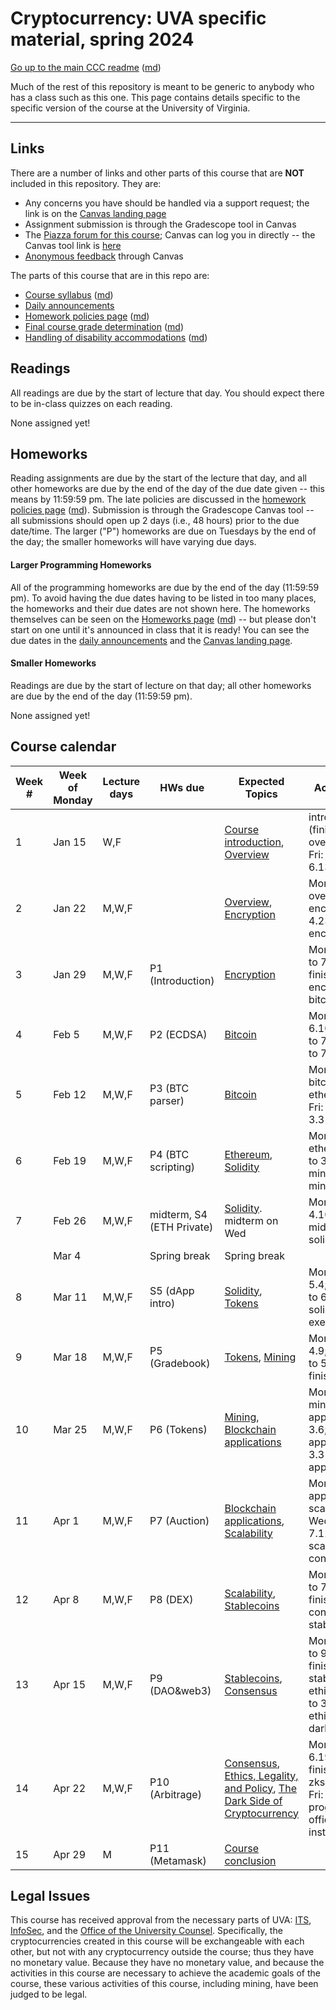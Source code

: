 Cryptocurrency: UVA specific material, spring 2024
==================================================

[Go up to the main CCC readme](../readme.html) ([md](../readme.md))

Much of the rest of this repository is meant to be generic to anybody who has a class such as this one. This page contains details specific to the specific version of the course at the University of Virginia.

------------------------------------------------------------

Links
-----

There are a number of links and other parts of this course that are **NOT** included in this repository.  They are:

- Any concerns you have should be handled via a support request; the link is on the [Canvas landing page][1]
- Assignment submission is through the Gradescope tool in Canvas
- The [Piazza forum for this course](https://piazza.com/class/lrc7nittnzo636); Canvas can log you in directly -- the Canvas tool link is [here](https://canvas.its.virginia.edu/courses/93490/external_tools/21)
- [Anonymous feedback](https://canvas.its.virginia.edu/courses/93490/external_tools/5876) through Canvas


The parts of this course that are in this repo are:

- [Course syllabus](syllabus.html) ([md](syllabus.md))
- [Daily announcements](daily-announcements.html#/)
- [Homework policies page](hw-policies.html) ([md](hw-policies.md))
- [Final course grade determination](grades.html) ([md](grades.md))
- [Handling of disability accommodations](sdac.html) ([md](sdac.md))

Readings
--------

<!-- All scholarly articles (such as from the ACM digital library) can be obtained from free from any UVA wireless network.  Some of them you will *NOT* be able to get it for free from your home Internet provider such as Comcast (unless you live in a UVA dorm, of course) without using a UVA VPN.  -->

All readings are due by the start of lecture that day.  You should expect there to be in-class quizzes on each reading.

None assigned yet!

<!--

  - Due Friday, February 17th: HW S3: Read the [Ethereum whitepaper](https://ethereum.org/en/whitepaper/) ([PDF](https://canvas.its.virginia.edu/courses/72253/files?preview=1043863))
      - You can skip (or quickly browse) the first 3 sub-parts of the ‘History’ section (‘Bitcoin’, ‘Mining’, and ‘Merkle Trees’); also skip the ‘references and further reading’ section at the end; what’s left is 32 pages (of large and widely-spaced text) in the PDF to read
      - Be sure you do ***NOT*** read the [outdated PDF](https://ethereum.org/669c9e2e2027310b6b3cdce6e1c52962/Ethereum_Whitepaper_-_Buterin_2014.pdf), which is what a lot of searches for "ethereum whitepaper pdf" will return
- Due Friday, February 3rd: HW S2: Read the [Bitcoin whitepaper](https://bitcoinwhitepaper.co/) ([PDF](https://bitcoinwhitepaper.co/bitcoin.pdf)) (also in Canvas [here](https://canvas.its.virginia.edu/files/981134/download?download_frd=1))

-->

Homeworks
---------

Reading assignments are due by the start of the lecture that day, and all other homeworks are due by the end of the day of the due date given -- this means by 11:59:59 pm.  The late policies are discussed in the [homework policies page](hw-policies.html) ([md](hw-policies.md)).  Submission is through the Gradescope Canvas tool -- all submissions should open up 2 days (i.e., 48 hours) prior to the due date/time.  The larger ("P") homeworks are due on Tuesdays by the end of the day; the smaller homeworks will have varying due days.


#### Larger Programming Homeworks

All of the programming homeworks are due by the end of the day (11:59:59 pm).  To avoid having the due dates having to be listed in too many places, the homeworks and their due dates are not shown here.  The homeworks themselves can be seen on the [Homeworks page](../hws/index.html) ([md](../hws/index.md)) -- but please don't start on one until it's announced in class that it is ready!  You can see the due dates in the [daily announcements](daily-announcements.html#/) and the [Canvas landing page][1].


#### Smaller Homeworks

Readings are due by the start of lecture on that day; all other homeworks are due by the end of the day (11:59:59 pm).

None assigned yet!

<!--

- Due Tue, 3/14, by midnight: [HW S5: dApp Introduction](../hws/dappintro/index.html) ([md](../hws/dappintro/index.md))
- Due Thu, 3/2, by midnight: [HW S4: Connecting to the Private Ethereum Blockchain](../hws/ethprivate/index.html) ([md](../hws/ethprivate/index.md)); see the [Canvas landing page][1] for the necessary information
- Due Friday, February 17th: HW S3: Read the [Ethereum whitepaper](https://ethereum.org/en/whitepaper/) ([PDF](https://canvas.its.virginia.edu/courses/72253/files?preview=1043863))
    - You can skip (or quickly browse) the first 3 sub-parts of the ‘History’ section (‘Bitcoin’, ‘Mining’, and ‘Merkle Trees’); also skip the ‘references and further reading’ section at the end; what’s left is 32 pages (of large and widely-spaced text) in the PDF to read
    - Be sure you do ***NOT*** read the [outdated PDF](https://ethereum.org/669c9e2e2027310b6b3cdce6e1c52962/Ethereum_Whitepaper_-_Buterin_2014.pdf), which is what a lot of searches for "ethereum whitepaper pdf" will return
- Due Friday, February 3rd: HW S2: Read the [Bitcoin whitepaper](https://bitcoinwhitepaper.co/) ([PDF](https://bitcoinwhitepaper.co/bitcoin.pdf)) (also in Canvas [here](https://canvas.its.virginia.edu/courses/72253/files?preview=981134))
- Due Tuesday, January 24th: HW S1: fill out the Google survey (link on the [Canvas landing page][1]) by the end of the day on Tuesday, Jan 24th

-->


Course calendar
---------------

| Week # | Week of Monday | Lecture days | HWs due | Expected Topics | Actual Progress |
|----|----|----|----|----|----|
| 1  | Jan 15 | W,F   |                     | [Course introduction](../slides/introduction.html#/), [Overview](../slides/overview.html#/) |  introduction (finished); Wed: overview to 4.11; Fri: encryption to 6.13 |
| 2  | Jan 22 | M,W,F |  | [Overview](../slides/overview.html#/), [Encryption](../slides/encryption.html#/) | Mon: finished overview; Wed: encryption to 4.23; Fri: encryption to 6.? |
| 3  | Jan 29 | M,W,F | P1 (Introduction)   | [Encryption](../slides/encryption.html#/) | Mon: encryption to 7.8; Wed: finished encryption; Fri: bitcoin to 5.9 |
| 4  | Feb 5  | M,W,F | P2 (ECDSA)          | [Bitcoin](../slides/bitcoin.html#/) | Mon: bitcoin to 6.10; Wed: bitcoin to 7.17; Fri: bitcoin to 7.39 |
| 5  | Feb 12 | M,W,F | P3 (BTC parser)     | [Bitcoin](../slides/bitcoin.html#/) | Mon: finished bitcoin; Wed: ethereum to 3.19; Fri: ethereum to 3.31 |
| 6  | Feb 19 | M,W,F | P4 (BTC scripting)  | [Ethereum](../slides/ethereum.html#/), [Solidity](../slides/solidity.html#/) | Mon: finished ethereum, mining to 3.15; Wed: mining to 5.18; Fri: mining to 7.7 |
| 7  | Feb 26 | M,W,F | midterm, S4 (ETH Private) | [Solidity](../slides/solidity.html#/). midterm on Wed | Mon: solidity to 4.10; Wed: midterm; Fri: solidity to 4.27 |
|    | Mar 4  |       | Spring break        | Spring break | |
| 8  | Mar 11 | M,W,F | S5 (dApp intro)     | [Solidity](../slides/solidity.html#/), [Tokens](../slides/tokens.html#/) | Mon: solidity to 5.4; Wed: solidity to 6.6; Fri: finished solidity (Debts exercise) |
| 9  | Mar 18 | M,W,F | P5 (Gradebook)      | [Tokens](../slides/tokens.html#/), [Mining](../slides/mining.html#/) | Mon: tokens to 4.9; Wed: tokens to 5.18; Fri: finished tokens |
| 10 | Mar 25 | M,W,F | P6 (Tokens)         | [Mining](../slides/mining.html#/), [Blockchain applications](../slides/applications.html#/) | Mon: finished mining, applications to 3.6; Wed: applications to 3.31; Fri: applications to 4.4 |
| 11 | Apr 1  | M,W,F | P7 (Auction)        | [Blockchain applications](../slides/applications.html#/), [Scalability](../slides/scalability.html#/) | Mon: finished applications, scalability to 3.8; Wed: scalability to 7.12; Fri: finished scalability, consensus to 4.12 |
| 12 | Apr 8  | M,W,F | P8 (DEX)            | [Scalability](../slides/scalability.html#/), [Stablecoins](../slides/stablecoins.html#/) | Mon: consensus to 7.31; Wed: finished consensus; Fri: stablecoins to 6.7 |
| 13 | Apr 15 | M,W,F | P9 (DAO&web3)       | [Stablecoins](../slides/stablecoins.html#/), [Consensus](../slides/consensus.html#/) | Mon: stablecoins to 9.8; Wed: finished stablecoins, ethics/legal/policy to 3.8; Fri: finished ethics/legal/policy, dark side to 4.4 |
| 14 | Apr 22 | M,W,F | P10 (Arbitrage)     | [Consensus](../slides/consensus.html#/), [Ethics, Legality, and Policy](../slides/ethics-legal-policy.html#/), [The Dark Side of Cryptocurrency](../slides/darkside.html#/) | Mon: darkside to 6.19; Wed: finished darkside, zksnarks to 4.13; Fri: no lecture progress (open office hours instead) |
| 15 | Apr 29 | M     | P11 (Metamask)      | [Course conclusion](../slides/conclusion.html#/) | |


## Legal Issues

This course has received approval from the necessary parts of UVA: [ITS](https://virginia.service-now.com/its/), [InfoSec](https://security.virginia.edu/), and the [Office of the University Counsel](https://universitycounsel.virginia.edu/).  Specifically, the cryptocurrencies created in this course will be exchangeable with each other, but not with any cryptocurrency outside the course; thus they have no monetary value.  Because they have no monetary value, and because the activities in this course are necessary to achieve the academic goals of the course, these various activities of this course, including mining, have been judged to be legal.


[1]: https://canvas.its.virginia.edu/courses/93490
